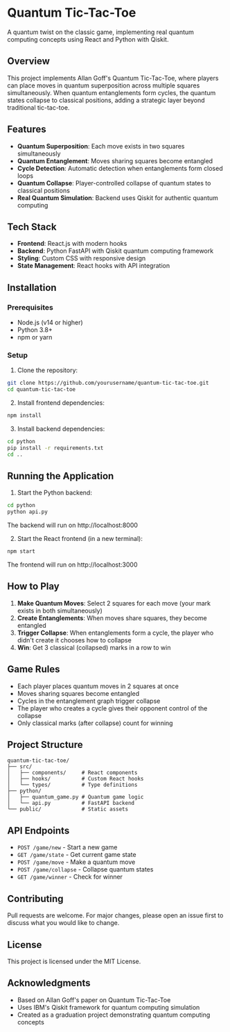 # Quantum Tic-Tac-Toe

A quantum twist on the classic game, implementing real quantum computing concepts using React and Python with Qiskit.

## Overview

This project implements Allan Goff's Quantum Tic-Tac-Toe, where players can place moves in quantum superposition across multiple squares simultaneously. When quantum entanglements form cycles, the quantum states collapse to classical positions, adding a strategic layer beyond traditional tic-tac-toe.

## Features

- **Quantum Superposition**: Each move exists in two squares simultaneously
- **Quantum Entanglement**: Moves sharing squares become entangled
- **Cycle Detection**: Automatic detection when entanglements form closed loops
- **Quantum Collapse**: Player-controlled collapse of quantum states to classical positions
- **Real Quantum Simulation**: Backend uses Qiskit for authentic quantum computing

## Tech Stack

- **Frontend**: React.js with modern hooks
- **Backend**: Python FastAPI with Qiskit quantum computing framework
- **Styling**: Custom CSS with responsive design
- **State Management**: React hooks with API integration

## Installation

### Prerequisites
- Node.js (v14 or higher)
- Python 3.8+
- npm or yarn

### Setup

1. Clone the repository:
```bash
git clone https://github.com/yourusername/quantum-tic-tac-toe.git
cd quantum-tic-tac-toe
```

2. Install frontend dependencies:
```bash
npm install
```

3. Install backend dependencies:
```bash
cd python
pip install -r requirements.txt
cd ..
```

## Running the Application

1. Start the Python backend:
```bash
cd python
python api.py
```
The backend will run on http://localhost:8000

2. Start the React frontend (in a new terminal):
```bash
npm start
```
The frontend will run on http://localhost:3000

## How to Play

1. **Make Quantum Moves**: Select 2 squares for each move (your mark exists in both simultaneously)
2. **Create Entanglements**: When moves share squares, they become entangled
3. **Trigger Collapse**: When entanglements form a cycle, the player who didn't create it chooses how to collapse
4. **Win**: Get 3 classical (collapsed) marks in a row to win

## Game Rules

- Each player places quantum moves in 2 squares at once
- Moves sharing squares become entangled
- Cycles in the entanglement graph trigger collapse
- The player who creates a cycle gives their opponent control of the collapse
- Only classical marks (after collapse) count for winning

## Project Structure
```
quantum-tic-tac-toe/
├── src/
│   ├── components/     # React components
│   ├── hooks/          # Custom React hooks
│   └── types/          # Type definitions
├── python/
│   ├── quantum_game.py # Quantum game logic
│   └── api.py          # FastAPI backend
└── public/             # Static assets
```

## API Endpoints

- `POST /game/new` - Start a new game
- `GET /game/state` - Get current game state
- `POST /game/move` - Make a quantum move
- `POST /game/collapse` - Collapse quantum states
- `GET /game/winner` - Check for winner

## Contributing

Pull requests are welcome. For major changes, please open an issue first to discuss what you would like to change.

## License

This project is licensed under the MIT License.

## Acknowledgments

- Based on Allan Goff's paper on Quantum Tic-Tac-Toe
- Uses IBM's Qiskit framework for quantum computing simulation
- Created as a graduation project demonstrating quantum computing concepts
